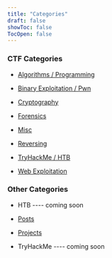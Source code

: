 ```yaml
---
title: "Categories"
draft: false
showToc: false
TocOpen: false
---
```


### CTF Categories

- [Algorithms / Programming](https://itsecgary.com/alg-prog/)

- [Binary Exploitation / Pwn](https://itsecgary.com/binexp/)

- [Cryptography](https://itsecgary.com/crypto/)

- [Forensics](https://itsecgary.com/forensics/)

- [Misc](https://itsecgary.com/misc/)

- [Reversing](https://itsecgary.com/reversing/)

- [TryHackMe / HTB](https://itsecgary.com/tryhackme/)

- [Web Exploitation](https://itsecgary.com/webexp/)


### Other Categories

- HTB ---- coming soon

- [Posts](https://itsecgary.com/post/)

- [Projects](https://itsecgary.com/projects/)

- TryHackMe ---- coming soon



